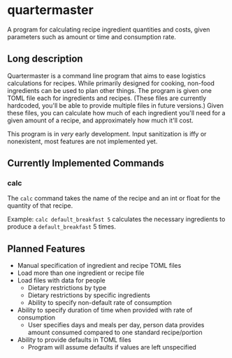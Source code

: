 # quartermaster
A program for calculating recipe ingredient quantities and costs, given parameters such as amount or time and consumption rate. 

## Long description 
Quartermaster is a command line program that aims to ease logistics calculations for recipes. While primarily designed for cooking, non-food ingredients can be used to plan other things. The program is given one TOML file each for ingredients and recipes. (These files are currently hardcoded, you'll be able to provide multiple files in future versions.) Given these files, you can calculate how much of each ingredient you'll need for a given amount of a recipe, and approximately how much it'll cost.

This program is in *very* early development. Input sanitization is iffy or nonexistent, most features are not implemented yet. 

## Currently Implemented Commands

### calc 
The `calc` command takes the name of the recipe and an int or float for the quantity of that recipe. 

Example:
`calc default_breakfast 5` calculates the necessary ingredients to produce a `default_breakfast` 5 times.

## Planned Features
- Manual specification of ingredient and recipe TOML files
- Load more than one ingredient or recipe file
- Load files with data for people
  - Dietary restrictions by type
  - Dietary restrictions by specific ingredients
  - Ability to specify non-default rate of consumption
- Ability to specify duration of time when provided with rate of consumption
   - User specifies days and meals per day, person data provides amount consumed compared to one standard recipe/portion
- Ability to provide defaults in TOML files
  - Program will assume defaults if values are left unspecified

